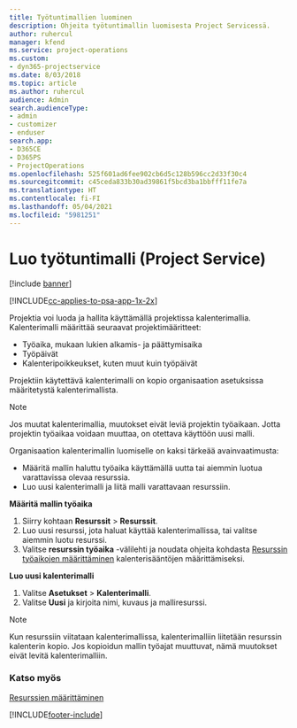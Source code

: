 ```yaml
---
title: Työtuntimallien luominen
description: Ohjeita työtuntimallin luomisesta Project Servicessä.
author: ruhercul
manager: kfend
ms.service: project-operations
ms.custom:
- dyn365-projectservice
ms.date: 8/03/2018
ms.topic: article
ms.author: ruhercul
audience: Admin
search.audienceType:
- admin
- customizer
- enduser
search.app:
- D365CE
- D365PS
- ProjectOperations
ms.openlocfilehash: 525f601ad6fee902cb6d5c128b596cc2d33f30c4
ms.sourcegitcommit: c45ceda833b30ad39861f5bcd3ba1bbfff11fe7a
ms.translationtype: HT
ms.contentlocale: fi-FI
ms.lasthandoff: 05/04/2021
ms.locfileid: "5981251"
---
```

# <a name="create-a-work-hours-template-project-service"></a>Luo työtuntimalli (Project Service)

[!include [banner](../includes/psa-now-project-operations.md)]

[!INCLUDE[cc-applies-to-psa-app-1x-2x](../includes/cc-applies-to-psa-app-3x.md)]

Projektia voi luoda ja hallita käyttämällä projektissa kalenterimallia. Kalenterimalli määrittää seuraavat projektimääritteet:

- Työaika, mukaan lukien alkamis- ja päättymisaika
- Työpäivät
- Kalenteripoikkeukset, kuten muut kuin työpäivät

Projektiin käytettävä kalenterimalli on kopio organisaation asetuksissa määritetystä kalenterimallista.

> [!NOTE]
> Jos muutat kalenterimallia, muutokset eivät leviä projektin työaikaan. Jotta projektin työaikaa voidaan muuttaa, on otettava käyttöön uusi malli.

Organisaation kalenterimallin luomiselle on kaksi tärkeää avainvaatimusta:

- Määritä mallin haluttu työaika käyttämällä uutta tai aiemmin luotua varattavissa olevaa resurssia.
- Luo uusi kalenterimalli ja liitä malli varattavaan resurssiin.

**Määritä mallin työaika**

1. Siirry kohtaan **Resurssit** \> **Resurssit**.
2. Luo uusi resurssi, jota haluat käyttää kalenterimallissa, tai valitse aiemmin luotu resurssi.
3. Valitse **resurssin työaika** -välilehti ja noudata ohjeita kohdasta [Resurssin työaikojen määrittäminen](https://docs.microsoft.com/dynamics365/field-service/set-work-hours-resource) kalenterisääntöjen määrittämiseksi.

**Luo uusi kalenterimalli**

1. Valitse **Asetukset** \> **Kalenterimalli**.
2. Valitse **Uusi** ja kirjoita nimi, kuvaus ja malliresurssi.


> [!NOTE]
> Kun resurssiin viitataan kalenterimallissa, kalenterimalliin liitetään resurssin kalenterin kopio. Jos kopioidun mallin työajat muuttuvat, nämä muutokset eivät levitä kalenterimalliin.


### <a name="see-also"></a>Katso myös  
 [Resurssien määrittäminen](../psa/set-up-resources.md)


[!INCLUDE[footer-include](../includes/footer-banner.md)]
